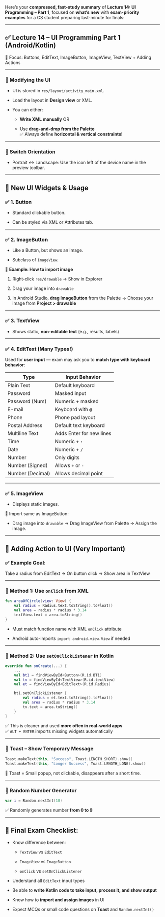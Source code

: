 Here’s your **compressed, fast-study summary** of **Lecture 14: UI Programming – Part 1**, focused on **what’s new** with **exam-priority examples** for a CS student preparing last-minute for finals:

---

## ✅ **Lecture 14 – UI Programming Part 1 (Android/Kotlin)**

🎯 Focus: Buttons, EditText, ImageButton, ImageView, TextView + Adding Actions

---

### 🧱 **Modifying the UI**

- UI is stored in `res/layout/activity_main.xml`.
    
- Load the layout in **Design view** or XML.
    
- You can either:
    
    - **Write XML manually** OR
        
    - Use **drag-and-drop from the Palette**  
        ✅ Always define **horizontal & vertical constraints**!
        

---

### 🔄 **Switch Orientation**

- Portrait ↔ Landscape: Use the icon left of the device name in the preview toolbar.
    

---

## 🔘 **New UI Widgets & Usage**

### ✅ **1. Button**

- Standard clickable button.
    
- Can be styled via XML or Attributes tab.
    

---

### ✅ **2. ImageButton**

- Like a Button, but shows an image.
    
- Subclass of `ImageView`.
    

🧠 **Example: How to import image**

1. Right-click `res/drawable` → Show in Explorer
    
2. Drag your image into `drawable`
    
3. In Android Studio, **drag ImageButton** from the Palette → Choose your image from **Project > drawable**
    

---

### ✅ **3. TextView**

- Shows static, **non-editable text** (e.g., results, labels)
    

---

### ✅ **4. EditText (Many Types!)**

Used for **user input** — exam may ask you to **match type with keyboard behavior**:

|Type|Input Behavior|
|---|---|
|Plain Text|Default keyboard|
|Password|Masked input|
|Password (Num)|Numeric + masked|
|E-mail|Keyboard with `@`|
|Phone|Phone pad layout|
|Postal Address|Default text keyboard|
|Multiline Text|Adds Enter for new lines|
|Time|Numeric + `:`|
|Date|Numeric + `/`|
|Number|Only digits|
|Number (Signed)|Allows `+` or `-`|
|Number (Decimal)|Allows decimal point|

---

### ✅ **5. ImageView**

- Displays static images.
    

🧠 Import same as ImageButton:

- Drag image into `drawable` → Drag ImageView from Palette → Assign the image.
    

---

## 🧠 **Adding Action to UI (Very Important)**

### ✅ **Example Goal:**

Take a radius from EditText → On button click → Show area in TextView

---

### 🧪 **Method 1: Use `onClick` from XML**

```kotlin
fun areaOfCircle(view: View) {
    val radius = Radius.text.toString().toFloat()
    val area = radius * radius * 3.14
    textView.text = area.toString()
}
```

- Must match function name with XML `onClick` attribute
    
- Android auto-imports `import android.view.View` if needed
    

---

### 🧪 **Method 2: Use `setOnClickListener` in Kotlin**

```kotlin
override fun onCreate(...) {
    ...
    val bt1 = findViewById<Button>(R.id.BT1)
    val tv = findViewById<TextView>(R.id.textView)
    val et = findViewById<EditText>(R.id.Radius)

    bt1.setOnClickListener {
        val radius = et.text.toString().toFloat()
        val area = radius * radius * 3.14
        tv.text = area.toString()
    }
}
```

✅ This is cleaner and used **more often in real-world apps**  
✅ `ALT + ENTER` imports missing widgets automatically

---

### 🍞 **Toast – Show Temporary Message**

```kotlin
Toast.makeText(this, "Success", Toast.LENGTH_SHORT).show()
Toast.makeText(this, "Longer Success", Toast.LENGTH_LONG).show()
```

🧠 Toast = Small popup, not clickable, disappears after a short time.

---

### 🎲 **Random Number Generator**

```kotlin
var i = Random.nextInt(10)
```

✅ Randomly generates number **from 0 to 9**

---

## 📌 Final Exam Checklist:

- Know difference between:
    
    - `TextView` vs `EditText`
        
    - `ImageView` vs `ImageButton`
        
    - `onClick` vs `setOnClickListener`
        
- Understand all `EditText` input types
    
- Be able to **write Kotlin code to take input, process it, and show output**
    
- Know how to **import and assign images** in UI
    
- Expect MCQs or small code questions on **Toast** and `Random.nextInt()`